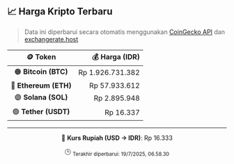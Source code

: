 

<!-- HARGA_KRIPTO -->
## 📈 Harga Kripto Terbaru

> Data ini diperbarui secara otomatis menggunakan [CoinGecko API](https://www.coingecko.com/) dan [exchangerate.host](https://exchangerate.host/)

<div align="center">

| 🪙 Token | 💰 Harga (IDR) |
|:------:|---------------:|
| 🟠 **Bitcoin (BTC)**   | Rp 1.926.731.382 |
| 🔵 **Ethereum (ETH)**  | Rp 57.933.612 |
| 🟣 **Solana (SOL)**    | Rp 2.895.948 |
| 🟢 **Tether (USDT)**   | Rp 16.337 |

---

💱 **Kurs Rupiah (USD → IDR)**: Rp 16.333

🕒 <sub>Terakhir diperbarui: 19/7/2025, 06.58.30</sub>

</div>
<!-- /HARGA_KRIPTO -->